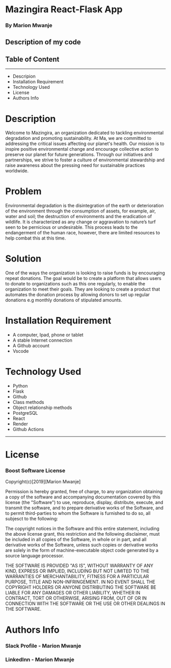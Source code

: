 # **Mazingira React-Flask App**


### **By Marion Mwanje**

## **Description of my code**

## **Table of Content**

---

- Descripion
- Installation Requirement
- Technology Used
- License
- Authors Info

# **Description**
Welcome to Mazingira, an organization dedicated to tackling environmental degradation and promoting sustainability. At Ma, we are committed to addressing the critical issues affecting our planet's health. Our mission is to inspire positive environmental change and encourage collective action to preserve our planet for future generations. Through our initiatives and partnerships, we strive to foster a culture of environmental stewardship and raise awareness about the pressing need for sustainable practices worldwide.
# **Problem**
Environmental degradation is the disintegration of the earth or deterioration of the environment through the consumption of assets, for example, air, water and soil; the destruction of environments and the eradication of wildlife. It is characterized as any change or aggravation to nature’s turf seen to be pernicious or undesirable. This process leads to the endangerment of the human race, however, there are limited resources to help combat this at this time.
# **Solution**
One of the ways the organization is looking to raise funds is by encouraging repeat donations. The goal would be to create a platform that allows users to donate to organizations such as this one regularly, to enable the organization to meet their goals. They are looking to create a product that automates the donation process by allowing donors to set up regular donations e.g monthly donations of stipulated amounts.
# **Installation Requirement**
- A computer, Ipad, phone or tablet
- A stable Internet connection
- A Github account
- Vscode

# **Technology Used**
- Python 
- Flask
- Github
- Class methods
- Object relationship methods  
- PostgreSQL
- React
- Render 
- Github Actions

---

# **License**

### Boost Software License

Copyright(c)[2019][Marion Mwanje]

Permission is hereby granted, free of charge, to any organization obtaining a copy of the software and accompanying documentation covered by this license (the "Software") to use, reproduce, display, distribute, execute, and transmit the software, and to prepare derivative works of the Software, and to permit third-parties to whom the Software is furnished to do so, all subjesct to the following:

The copyright notices in the Software and this entire statement, including the above license grant, this restriction and the following disclaimer, must be included in all copies of the Software, in whole or in part, and all derivative works of the Software, unless such copies or derivative works are solely in the form of machine-executable object code generated by a source language processor.

THE SOFTWARE IS PROVIDED "AS IS", WITHOUT WARRANTY OF ANY KIND, EXPRESS OR
IMPLIED, INCLUDING BUT NOT LIMITED TO THE WARRANTIES OF MERCHANTABILITY,
FITNESS FOR A PARTICULAR PURPOSE, TITLE AND NON-INFRINGEMENT. IN NO EVENT
SHALL THE COPYRIGHT HOLDERS OR ANYONE DISTRIBUTING THE SOFTWARE BE LIABLE
FOR ANY DAMAGES OR OTHER LIABILITY, WHETHER IN CONTRACT, TORT OR OTHERWISE,
ARISING FROM, OUT OF OR IN CONNECTION WITH THE SOFTWARE OR THE USE OR OTHER
DEALINGS IN THE SOFTWARE.

# **Authors Info**

### Slack Profile - Marion Mwanje

### LinkedInn - Marion Mwanje

